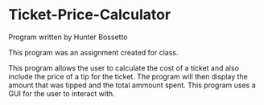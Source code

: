 # Ticket-Price-Calculator

Program written by Hunter Bossetto

This program was an assignment created for class.

This program allows the user to calculate the cost of a ticket and also include the price of a tip for the ticket. The program will then display the amount that was tipped and the total ammount spent. This program uses a GUI for the user to interact with.
